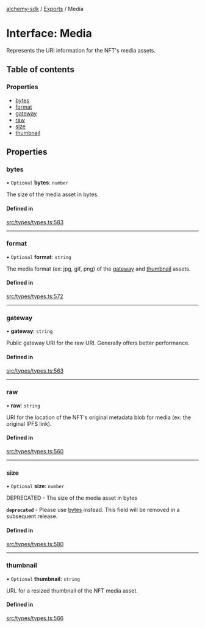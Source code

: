 [alchemy-sdk](../README.md) / [Exports](../modules.md) / Media

# Interface: Media

Represents the URI information for the NFT's media assets.

## Table of contents

### Properties

- [bytes](Media.md#bytes)
- [format](Media.md#format)
- [gateway](Media.md#gateway)
- [raw](Media.md#raw)
- [size](Media.md#size)
- [thumbnail](Media.md#thumbnail)

## Properties

### bytes

• `Optional` **bytes**: `number`

The size of the media asset in bytes.

#### Defined in

[src/types/types.ts:583](https://github.com/alchemyplatform/alchemy-sdk-js/blob/ee5b9ee/src/types/types.ts#L583)

___

### format

• `Optional` **format**: `string`

The media format (ex: jpg, gif, png) of the [gateway](Media.md#gateway) and
[thumbnail](Media.md#thumbnail) assets.

#### Defined in

[src/types/types.ts:572](https://github.com/alchemyplatform/alchemy-sdk-js/blob/ee5b9ee/src/types/types.ts#L572)

___

### gateway

• **gateway**: `string`

Public gateway URI for the raw URI. Generally offers better performance.

#### Defined in

[src/types/types.ts:563](https://github.com/alchemyplatform/alchemy-sdk-js/blob/ee5b9ee/src/types/types.ts#L563)

___

### raw

• **raw**: `string`

URI for the location of the NFT's original metadata blob for media (ex: the
original IPFS link).

#### Defined in

[src/types/types.ts:560](https://github.com/alchemyplatform/alchemy-sdk-js/blob/ee5b9ee/src/types/types.ts#L560)

___

### size

• `Optional` **size**: `number`

DEPRECATED - The size of the media asset in bytes

**`deprecated`** - Please use [bytes](Media.md#bytes) instead. This field will be removed
  in a subsequent release.

#### Defined in

[src/types/types.ts:580](https://github.com/alchemyplatform/alchemy-sdk-js/blob/ee5b9ee/src/types/types.ts#L580)

___

### thumbnail

• `Optional` **thumbnail**: `string`

URL for a resized thumbnail of the NFT media asset.

#### Defined in

[src/types/types.ts:566](https://github.com/alchemyplatform/alchemy-sdk-js/blob/ee5b9ee/src/types/types.ts#L566)
